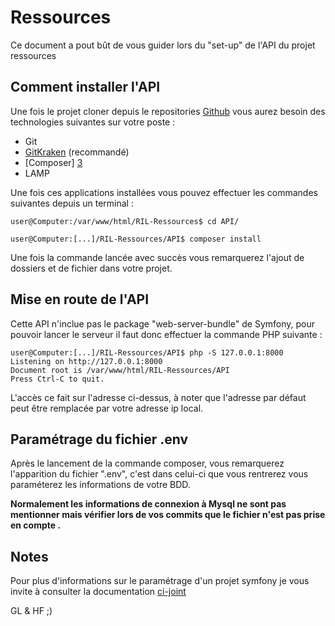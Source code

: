 <!--- Template Image :  ![](../web/images/Logo.png) -->

Ressources 
========================
Ce document a pout bût de vous guider lors du "set-up" de l'API du projet ressources

Comment installer l'API
--------------

Une fois le projet cloner depuis le repositories [Github][1] vous aurez besoin des technologies suivantes sur votre poste :

- Git
- [GitKraken][2] (recommandé)
- [Composer] [3]
- LAMP

Une fois ces applications installées vous pouvez effectuer les commandes suivantes depuis un terminal :

```console
user@Computer:/var/www/html/RIL-Ressources$ cd API/

user@Computer:[...]/RIL-Ressources/API$ composer install
```

Une fois la commande lancée avec succès vous remarquerez l'ajout de dossiers et de fichier dans votre projet.

Mise en route de l'API
--------------
Cette API n'inclue pas le package "web-server-bundle" de Symfony, pour pouvoir lancer le serveur il faut donc effectuer la commande PHP suivante :

```console
user@Computer:[...]/RIL-Ressources/API$ php -S 127.0.0.1:8000
Listening on http://127.0.0.1:8000
Document root is /var/www/html/RIL-Ressources/API
Press Ctrl-C to quit.
```
L'accès ce fait sur l'adresse ci-dessus, à noter que l'adresse par défaut peut être remplacée par votre adresse ip local.

Paramétrage du fichier .env
--------------
Après le lancement de la commande composer, vous remarquerez l'apparition du fichier ".env", c'est dans celui-ci que vous rentrerez vous paraméterez les informations de votre BDD.

**Normalement les informations de connexion à Mysql ne sont pas mentionner mais vérifier lors de vos commits que le fichier n'est pas prise en compte .**

Notes
--------------
Pour plus d'informations sur le paramétrage d'un projet symfony je vous invite à consulter la documentation [ci-joint][4]

GL & HF ;)

[1]:  https://github.com/Tleard/RIL-Ressources
[2]:  https://www.gitkraken.com/
[3]:  https://getcomposer.org/
[4]:  https://symfony.com/doc/current/setup.html

